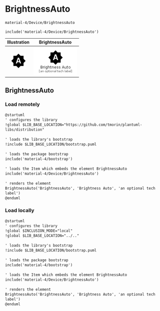 # BrightnessAuto


```text
material-4/Device/BrightnessAuto
```

```text
include('material-4/Device/BrightnessAuto')
```



| Illustration | BrightnessAuto |
| :---: | :---: |
| ![illustration for Illustration](../../material-4/Device/BrightnessAuto.png) | ![illustration for BrightnessAuto](../../material-4/Device/BrightnessAuto.Local.png) |




## BrightnessAuto

### Load remotely
```plantuml
@startuml
' configures the library
!global $LIB_BASE_LOCATION="https://github.com/tmorin/plantuml-libs/distribution"

' loads the library's bootstrap
!include $LIB_BASE_LOCATION/bootstrap.puml

' loads the package bootstrap
include('material-4/bootstrap')

' loads the Item which embeds the element BrightnessAuto
include('material-4/Device/BrightnessAuto')

' renders the element
BrightnessAuto('BrightnessAuto', 'Brightness Auto', 'an optional tech label')
@enduml
```

### Load locally
```plantuml
@startuml
' configures the library
!global $INCLUSION_MODE="local"
!global $LIB_BASE_LOCATION="../.."

' loads the library's bootstrap
!include $LIB_BASE_LOCATION/bootstrap.puml

' loads the package bootstrap
include('material-4/bootstrap')

' loads the Item which embeds the element BrightnessAuto
include('material-4/Device/BrightnessAuto')

' renders the element
BrightnessAuto('BrightnessAuto', 'Brightness Auto', 'an optional tech label')
@enduml
```

